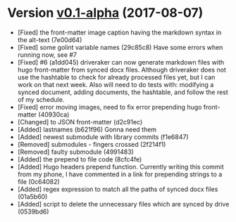 # Version [v0.1-alpha](https://github.com/gatlinnewhouse/driveraker/releases/tag/v0.1-alpha) (2017-08-07)
- [Fixed] the front-matter image caption having the markdown syntax in the alt-text (7e00d64)
- [Fixed] some golint variable names (29c85c8)
    Have some errors when running now, see #7
- [Fixed] #6 (a1dd045)
    driveraker can now generate markdown files with hugo front-matter from synced docx files. Although driveraker does not use the hashtable to check for already processed files yet, but I can work on that next week. Also will need to do tests with: modifying a synced document, adding documents, the hashtable, and follow the rest of my schedule.
- [Fixed] error moving images, need to fix error prepending hugo front-matter (40930ca)
- [Changed] to JSON front-matter (d2c91ec)
- [Added] lastnames (b621f96)
    Gonna need them
- [Added] newest submodule with library commits (f1e6847)
- [Removed] submodules - fingers crossed (2f214f1)
- [Removed] faulty submodule (4991483)
- [Added] the prepend to file code (8cfc4fe)
- [Added] Hugo headers prepend function. Currently writing this commit from my phone, I have commented in a link for prepending strings to a file (0c64082)
- [Added] regex expression to match all the paths of synced docx files (01a5b60)
- [Added] script to delete the unnecessary files which are synced by drive (0539bd6)
